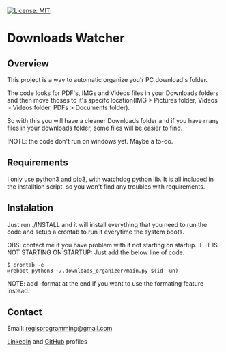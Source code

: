 [![License: MIT](https://img.shields.io/badge/License-MIT-green.svg)](https://github.com/regisfaria/downloads_folder_organizer/blob/master/LICENSE)
# Downloads Watcher


## Overview 
  This project is a way to automatic organize you'r PC download's folder.

  The code looks for PDF's, IMGs and Videos files in your Downloads folders and then move thoses to it's specifc location(IMG > Pictures folder, Videos > Videos folder, PDFs > Documents folder).

  So with this you will have a cleaner Downloads folder and if you have many files in your downloads folder, some files will be easier to find.

  !NOTE: the code don't run on windows yet. Maybe a to-do.

## Requirements
  I only use python3 and pip3, with watchdog python lib. It is all included in the installtion script, so you won't find any troubles with requirements.

## Instalation
  Just run ./INSTALL and it will install everything that you need to run the code and setup a crontab to run it everytime the system boots.

OBS: contact me if you have problem with it not starting on startup.
IF IT IS NOT STARTING ON STARTUP: Just add the below line of code.
```
$ crontab -e
@reboot python3 ~/.downloads_organizer/main.py $(id -un)
```
NOTE: add -format at the end if you want to use the formating feature instead. 

## Contact
Email: regisprogramming@gmail.com

[LinkedIn](https://www.linkedin.com/in/regissfaria/) and [GitHub](https://github.com/regisfaria) profiles
